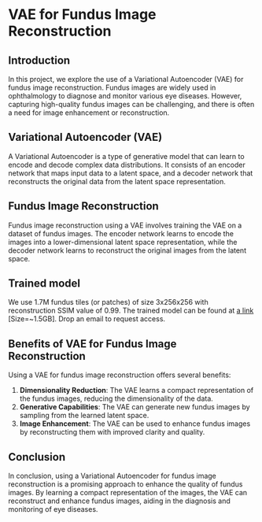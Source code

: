 # VAE for Fundus Image Reconstruction

## Introduction
In this project, we explore the use of a Variational Autoencoder (VAE) for fundus image reconstruction. Fundus images are widely used in ophthalmology to diagnose and monitor various eye diseases. However, capturing high-quality fundus images can be challenging, and there is often a need for image enhancement or reconstruction.

## Variational Autoencoder (VAE)
A Variational Autoencoder is a type of generative model that can learn to encode and decode complex data distributions. It consists of an encoder network that maps input data to a latent space, and a decoder network that reconstructs the original data from the latent space representation.

## Fundus Image Reconstruction
Fundus image reconstruction using a VAE involves training the VAE on a dataset of fundus images. The encoder network learns to encode the images into a lower-dimensional latent space representation, while the decoder network learns to reconstruct the original images from the latent space.

## Trained model
We use 1.7M fundus tiles (or patches) of size 3x256x256 with reconstruction SSIM value of 0.99. The trained model can be found at [a link](https://qubstudentcloud-my.sharepoint.com/:u:/r/personal/3057693_ads_qub_ac_uk/Documents/VAE_FUNDUS/model.pth?csf=1&web=1&e=fZRA3K) [Size=~1.5GB]. Drop an email to request access.

## Benefits of VAE for Fundus Image Reconstruction
Using a VAE for fundus image reconstruction offers several benefits:
1. **Dimensionality Reduction**: The VAE learns a compact representation of the fundus images, reducing the dimensionality of the data.
2. **Generative Capabilities**: The VAE can generate new fundus images by sampling from the learned latent space.
3. **Image Enhancement**: The VAE can be used to enhance fundus images by reconstructing them with improved clarity and quality.

## Conclusion
In conclusion, using a Variational Autoencoder for fundus image reconstruction is a promising approach to enhance the quality of fundus images. By learning a compact representation of the images, the VAE can reconstruct and enhance fundus images, aiding in the diagnosis and monitoring of eye diseases.
